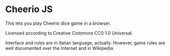 Cheerio JS
==========

This lets you play Cheerio dice game in a browser.

Licensed according to Creative Commons CC0 1.0 Universal.

Interface and rules are in Italian language, actually. However, game rules are well documented
over the Internet and in Wikipedia.
